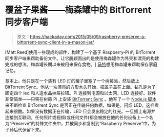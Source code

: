 # 覆盆子果酱——梅森罐中的 BitTorrent 同步客户端

> 原文：<https://hackaday.com/2015/05/09/raspberry-preserve-a-bittorrent-sync-client-in-a-mason-jar/>

[Matt Reed]使用一些现成的部件，构建了一个基于 Raspberry-Pi 的 BitTorrent 同步客户端来帮助备份文件。让它脱颖而出的是使用梅森罐作为外壳和漂亮的构建完成的想法。梅森罐长期以来被用来保存食物。[ [马特](http://twitter.com/mcreed)想用梅森罐来帮助保存家庭记忆。

基本上，他只是在一个装有 LED 灯的罐子里塞了一个树莓派，然后放上 BitTorrent Sync。他从一块漂亮的方形木头开始，把盖子盖在上面。钻孔是为了固定四个 led 和人造水晶抽屉拉钮。Pi 连接到电源和以太网，LED 连接好。软件非常简单——只需在树莓 Pi 上安装 [BitTorrent Sync](https://www.getsync.com/) 。他写了一个 [Node.js 脚本](https://github.com/mcreed/raspberry-preserve)来不断检查 BitTorrent Sync 是否正在传输任何数据，如果是，闪烁 LED，这样看起来很酷。如果没有数据正在传输，LED 只会发出稳定的红光。一旦插上电源并连接到互联网，任何照片或视频(或任何文件)都会被放在他的任何设备上一个名为“Preserve”的特殊文件夹中，并被同步和复制到“Raspberry Preserve”中，为子孙后代保留下来。